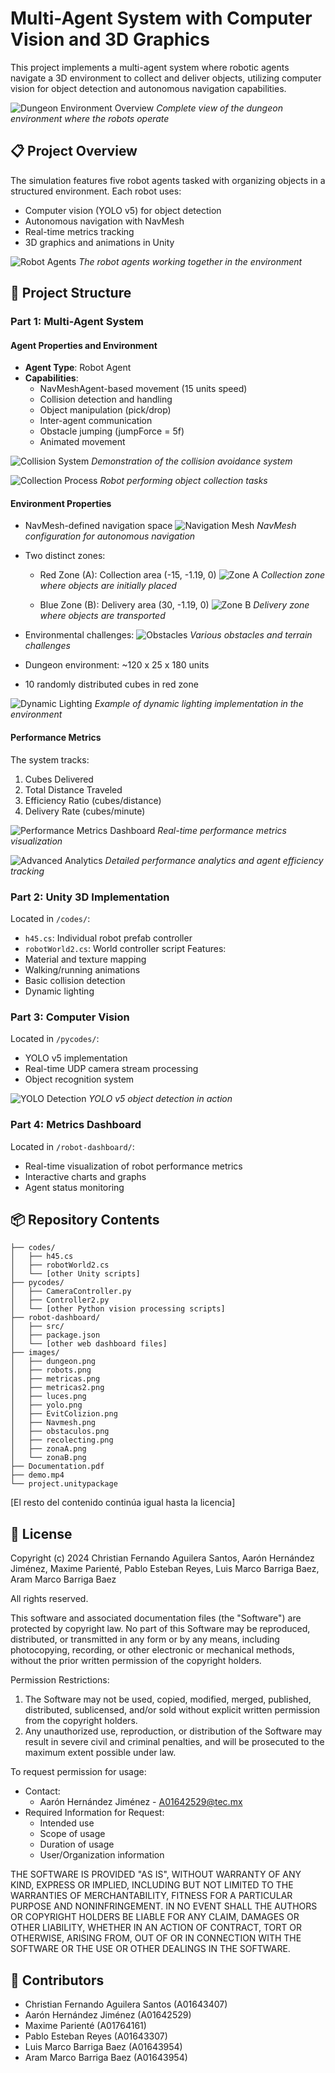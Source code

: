 # Multi-Agent System with Computer Vision and 3D Graphics
This project implements a multi-agent system where robotic agents navigate a 3D environment to collect and deliver objects, utilizing computer vision for object detection and autonomous navigation capabilities.

![Dungeon Environment Overview](images/dungeon.png)
*Complete view of the dungeon environment where the robots operate*

## 📋 Project Overview
The simulation features five robot agents tasked with organizing objects in a structured environment. Each robot uses:
- Computer vision (YOLO v5) for object detection
- Autonomous navigation with NavMesh
- Real-time metrics tracking
- 3D graphics and animations in Unity

![Robot Agents](images/robots.png)
*The robot agents working together in the environment*

## 🚀 Project Structure
### Part 1: Multi-Agent System
#### Agent Properties and Environment
- **Agent Type**: Robot Agent
- **Capabilities**:
  - NavMeshAgent-based movement (15 units speed)
  - Collision detection and handling
  - Object manipulation (pick/drop)
  - Inter-agent communication
  - Obstacle jumping (jumpForce = 5f)
  - Animated movement

![Collision System](images/EvitColizion.png)
*Demonstration of the collision avoidance system*

![Collection Process](images/recolecting.png)
*Robot performing object collection tasks*

#### Environment Properties
- NavMesh-defined navigation space
![Navigation Mesh](images/Navmesh.png)
*NavMesh configuration for autonomous navigation*

- Two distinct zones:
  - Red Zone (A): Collection area (-15, -1.19, 0)
![Zone A](images/zonaA.png)
*Collection zone where objects are initially placed*

  - Blue Zone (B): Delivery area (30, -1.19, 0)
![Zone B](images/zonaB.png)
*Delivery zone where objects are transported*

- Environmental challenges:
![Obstacles](images/obstaculos.png)
*Various obstacles and terrain challenges*

- Dungeon environment: ~120 x 25 x 180 units
- 10 randomly distributed cubes in red zone

![Dynamic Lighting](images/luces.png)
*Example of dynamic lighting implementation in the environment*

#### Performance Metrics
The system tracks:
1. Cubes Delivered
2. Total Distance Traveled
3. Efficiency Ratio (cubes/distance)
4. Delivery Rate (cubes/minute)

![Performance Metrics Dashboard](images/metricas.png)
*Real-time performance metrics visualization*

![Advanced Analytics](images/metricas2.png)
*Detailed performance analytics and agent efficiency tracking*

### Part 2: Unity 3D Implementation
Located in `/codes/`:
- `h45.cs`: Individual robot prefab controller
- `robotWorld2.cs`: World controller script
Features:
- Material and texture mapping
- Walking/running animations
- Basic collision detection
- Dynamic lighting

### Part 3: Computer Vision
Located in `/pycodes/`:
- YOLO v5 implementation
- Real-time UDP camera stream processing
- Object recognition system

![YOLO Detection](images/yolo.png)
*YOLO v5 object detection in action*

### Part 4: Metrics Dashboard
Located in `/robot-dashboard/`:
- Real-time visualization of robot performance metrics
- Interactive charts and graphs
- Agent status monitoring

## 📦 Repository Contents
```
├── codes/
│   ├── h45.cs
│   ├── robotWorld2.cs
│   └── [other Unity scripts]
├── pycodes/
│   ├── CameraController.py
│   ├── Controller2.py
│   └── [other Python vision processing scripts]
├── robot-dashboard/
│   ├── src/
│   ├── package.json
│   └── [other web dashboard files]
├── images/
│   ├── dungeon.png
│   ├── robots.png
│   ├── metricas.png
│   ├── metricas2.png
│   ├── luces.png
│   ├── yolo.png
│   ├── EvitColizion.png
│   ├── Navmesh.png
│   ├── obstaculos.png
│   ├── recolecting.png
│   ├── zonaA.png
│   └── zonaB.png
├── Documentation.pdf
├── demo.mp4
└── project.unitypackage
```

[El resto del contenido continúa igual hasta la licencia]

## 📄 License

Copyright (c) 2024 Christian Fernando Aguilera Santos, Aarón Hernández Jiménez, Maxime Parienté, Pablo Esteban Reyes, Luis Marco Barriga Baez, Aram Marco Barriga Baez

All rights reserved.

This software and associated documentation files (the "Software") are protected by copyright law. No part of this Software may be reproduced, distributed, or transmitted in any form or by any means, including photocopying, recording, or other electronic or mechanical methods, without the prior written permission of the copyright holders.

Permission Restrictions:
1. The Software may not be used, copied, modified, merged, published, distributed, sublicensed, and/or sold without explicit written permission from the copyright holders.
2. Any unauthorized use, reproduction, or distribution of the Software may result in severe civil and criminal penalties, and will be prosecuted to the maximum extent possible under law.

To request permission for usage:
- Contact: 
  - Aarón Hernández Jiménez - A01642529@tec.mx
- Required Information for Request:
  - Intended use
  - Scope of usage
  - Duration of usage
  - User/Organization information

THE SOFTWARE IS PROVIDED "AS IS", WITHOUT WARRANTY OF ANY KIND, EXPRESS OR IMPLIED, INCLUDING BUT NOT LIMITED TO THE WARRANTIES OF MERCHANTABILITY, FITNESS FOR A PARTICULAR PURPOSE AND NONINFRINGEMENT. IN NO EVENT SHALL THE AUTHORS OR COPYRIGHT HOLDERS BE LIABLE FOR ANY CLAIM, DAMAGES OR OTHER LIABILITY, WHETHER IN AN ACTION OF CONTRACT, TORT OR OTHERWISE, ARISING FROM, OUT OF OR IN CONNECTION WITH THE SOFTWARE OR THE USE OR OTHER DEALINGS IN THE SOFTWARE.

## 👥 Contributors
- Christian Fernando Aguilera Santos (A01643407)
- Aarón Hernández Jiménez (A01642529)
- Maxime Parienté (A01764161)
- Pablo Esteban Reyes (A01643307)
- Luis Marco Barriga Baez (A01643954)
- Aram Marco Barriga Baez (A01643954)
